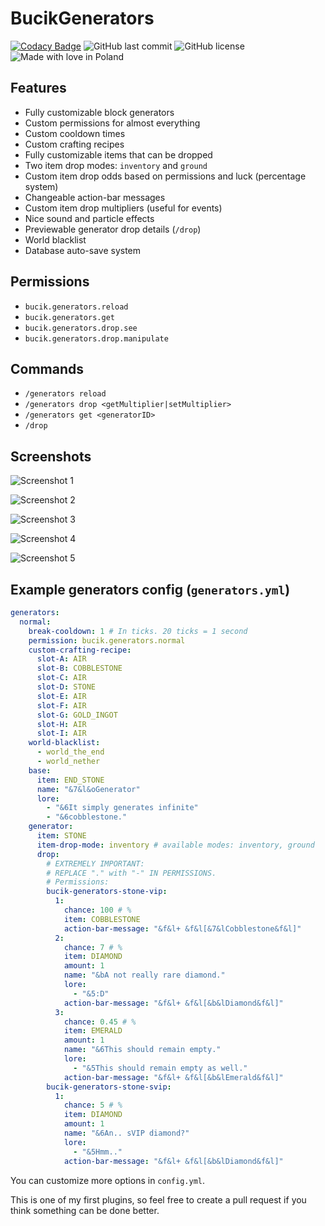 # BucikGenerators

[![Codacy Badge](https://app.codacy.com/project/badge/Grade/567c8bfa9c6b432f8b872fd59b6e7d90)](https://www.codacy.com/manual/workonfire/BucikGenerators?utm_source=github.com&amp;utm_medium=referral&amp;utm_content=workonfire/BucikGenerators&amp;utm_campaign=Badge_Grade)
![GitHub last commit](https://img.shields.io/github/last-commit/workonfire/BucikGenerators)
![GitHub license](https://img.shields.io/github/license/workonfire/BucikGenerators)
![Made with love in Poland](https://madewithlove.now.sh/pl?heart=true)

## Features
- Fully customizable block generators
- Custom permissions for almost everything
- Custom cooldown times
- Custom crafting recipes
- Fully customizable items that can be dropped
- Two item drop modes: `inventory` and `ground`
- Custom item drop odds based on permissions and luck (percentage system)
- Changeable action-bar messages
- Custom item drop multipliers (useful for events)
- Nice sound and particle effects
- Previewable generator drop details (`/drop`)
- World blacklist
- Database auto-save system

## Permissions
- `bucik.generators.reload`
- `bucik.generators.get`
- `bucik.generators.drop.see`
- `bucik.generators.drop.manipulate`
  
## Commands
- `/generators reload`
- `/generators drop <getMultiplier|setMultiplier>`
- `/generators get <generatorID>`
- `/drop`
  
## Screenshots
![Screenshot 1](https://i.imgur.com/XPQAbUr.png)

![Screenshot 2](https://i.imgur.com/QNcWJ8c.png)

![Screenshot 3](https://i.imgur.com/lMlBoOr.png)

![Screenshot 4](https://i.imgur.com/jdAO19o.png)

![Screenshot 5](https://i.imgur.com/SCI4KyO.png)

## Example generators config (`generators.yml`)
```yaml
generators:
  normal:
    break-cooldown: 1 # In ticks. 20 ticks = 1 second
    permission: bucik.generators.normal
    custom-crafting-recipe:
      slot-A: AIR
      slot-B: COBBLESTONE
      slot-C: AIR
      slot-D: STONE
      slot-E: AIR
      slot-F: AIR
      slot-G: GOLD_INGOT
      slot-H: AIR
      slot-I: AIR
    world-blacklist:
      - world_the_end
      - world_nether
    base:
      item: END_STONE
      name: "&7&l&oGenerator"
      lore:
        - "&6It simply generates infinite"
        - "&6cobblestone."
    generator:
      item: STONE
      item-drop-mode: inventory # available modes: inventory, ground
      drop:
        # EXTREMELY IMPORTANT:
        # REPLACE "." with "-" IN PERMISSIONS.
        # Permissions:
        bucik-generators-stone-vip:
          1:
            chance: 100 # %
            item: COBBLESTONE
            action-bar-message: "&f&l+ &f&l[&7&lCobblestone&f&l]"
          2:
            chance: 7 # %
            item: DIAMOND
            amount: 1
            name: "&bA not really rare diamond."
            lore:
              - "&5:D"
            action-bar-message: "&f&l+ &f&l[&b&lDiamond&f&l]"
          3:
            chance: 0.45 # %
            item: EMERALD
            amount: 1
            name: "&6This should remain empty."
            lore:
              - "&5This should remain empty as well."
            action-bar-message: "&f&l+ &f&l[&b&lEmerald&f&l]"
        bucik-generators-stone-svip:
          1:
            chance: 5 # %
            item: DIAMOND
            amount: 1
            name: "&6An.. sVIP diamond?"
            lore:
              - "&5Hmm.."
            action-bar-message: "&f&l+ &f&l[&b&lDiamond&f&l]"
```
You can customize more options in `config.yml`.

This is one of my first plugins, so feel free to create a pull request if you think something can be done better.